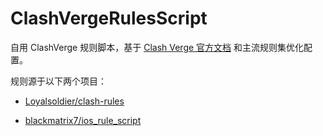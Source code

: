 # ClashVergeRulesScript
自用 ClashVerge 规则脚本，基于 [Clash Verge 官方文档](https://www.clashverge.dev/guide/script.html) 和主流规则集优化配置。

规则源于以下两个项目：

- [Loyalsoldier/clash-rules](https://github.com/Loyalsoldier/clash-rules)

- [blackmatrix7/ios_rule_script](https://github.com/blackmatrix7/ios_rule_script)
